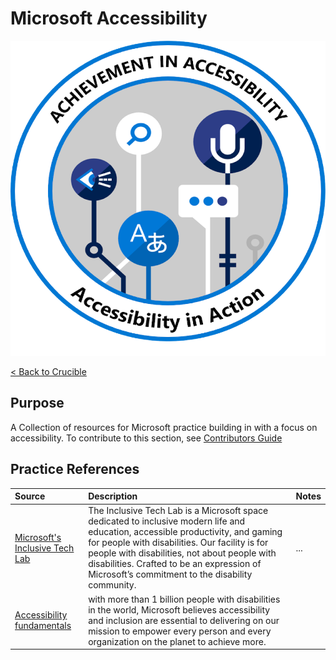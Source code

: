 # Microsoft Accessibility

![PowerApps](./Library/Acc%2BBadge%2Bv4.png)


[< Back to Crucible](./)

## Purpose
A Collection of resources for Microsoft practice building in with a focus on accessibility.  To contribute to this section, see [Contributors Guide](Contributing.md)

## Practice References

Source | Description | Notes
:----- | :---------- | :-----
[Microsoft's Inclusive Tech Lab](https://www.microsoft.com/en-us/inclusive-tech-lab/) | The Inclusive Tech Lab is a Microsoft space dedicated to inclusive modern life and education, accessible productivity, and gaming for people with disabilities. Our facility is for people with disabilities, not about people with disabilities. Crafted to be an expression of Microsoft’s commitment to the disability community. | ...
[Accessibility fundamentals](https://docs.microsoft.com/en-ca/training/paths/accessibility-fundamentals/) | with more than 1 billion people with disabilities in the world, Microsoft believes accessibility and inclusion are essential to delivering on our mission to empower every person and every organization on the planet to achieve more.|

